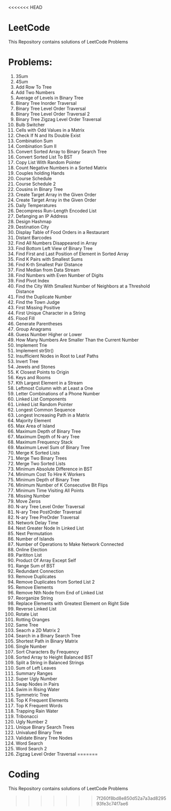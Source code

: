 <<<<<<< HEAD
# LeetCode
This Repository contains solutions of LeetCode Problems

# Problems:

1. 3Sum
2. 4Sum
3. Add Row To Tree
4. Add Two Numbers
5. Average of Levels in Binary Tree
6. Binary Tree Inorder Traversal
7. Binary Tree Level Order Traversal
8. Binary Tree Level Order Traversal 2
9. Binary Tree Zigzag Level Order Traversal
10. Bulb Switcher
11. Cells with Odd Values in a Matrix
12. Check If N and Its Double Exist
13. Combination Sum
14. Combination Sum II
15. Convert Sorted Array to Binary Search Tree
16. Convert Sorted List To BST
17. Copy List With Random Pointer
18. Count Negative Numbers in a Sorted Matrix
19. Couples holding Hands
20. Course Schedule
21. Course Schedule 2
22. Cousins in Binary Tree
23. Create Target Array in the Given Order
24. Create Target Array in the Given Order
25. Daily Temperatures
26. Decompress Run-Length Encoded List
27. Defanging an IP Address
28. Design Hashmap
29. Destination City
30. Display Table of Food Orders in a Restaurant
31. Distant Barcodes
32. Find All Numbers Disappeared in Array
33. Find Bottom Left View of Binary Tree
34. Find First and Last Position of Element in Sorted Array
35. Find K Pairs with Smallest Sums
36. Find K-th Smallest Pair Distance
37. Find Median from Data Stream
38. Find Numbers with Even Number of Digits
39. Find Pivot Index
40. Find the City With Smallest Number of Neighbors at a Threshold Distance
41. Find the Duplicate Number
42. Find the Town Judge
43. First Missing Positive
44. First Unique Character in a String
45. Flood Fill
46. Generate Parentheses
47. Group Anagrams
48. Guess Number Higher or Lower
49. How Many Numbers Are Smaller Than the Current Number
50. Implement Trie
51. Implement strStr()
52. Insufficient Nodes in Root to Leaf Paths
53. Invert Tree
54. Jewels and Stones
55. K Closest Points to Origin
56. Keys and Rooms
57. Kth Largest Element in a Stream
58. Leftmost Column with at Least a One
59. Letter Combinations of a Phone Number
60. Linked List Components
61. Linked List Random Pointer
62. Longest Common Sequence
63. Longest Increasing Path in a Matrix
64. Majority Element
65. Max Area of Island
66. Maximum Depth of Binary Tree
67. Maximum Depth of N-ary Tree
68. Maximum Frequency Stack
69. Maximum Level Sum of Binary Tree
70. Merge K Sorted Lists
71. Merge Two Binary Trees
72. Merge Two Sorted Lists
73. Minimum Absolute Difference in BST
74. Minimum Cost To Hire K Workers
75. Minimum Depth of Binary Tree
76. Minimum Number of K Consecutive Bit Flips
77. Minimum Time Visiting All Points
78. Missing Number
79. Move Zeros
80. N-ary Tree Level Order Traversal
81. N-ary Tree PostOrder Traversal
82. N-ary Tree PreOrder Traversal
83. Network Delay Time
84. Next Greater Node In Linked List
85. Next Permutation
86. Number of Islands
87. Number of Operations to Make Network Connected
88. Online Election
89. Parititon List
90. Product Of Array Except Self
91. Range Sum of BST
92. Redundant Connection
93. Remove Duplicates
94. Remove Duplicates from Sorted List 2
95. Remove Elements
96. Remove Nth Node from End of Linked List
97. Reorganize String
98. Replace Elements with Greatest Element on Right Side
99. Reverse Linked List
100. Rotate List
101. Rotting Oranges
102. Same Tree
103. Seacrh a 2D Matrix 2
104. Search in a Binary Search Tree
105. Shortest Path in Binary Matrix
106. Single Number
107. Sort Characters By Frequency
108. Sorted Array to Height Balanced BST
109. Split a String in Balanced Strings
110. Sum of Left Leaves
111. Summary Ranges
112. Super Ugly Number
113. Swap Nodes in Pairs
114. Swim in Rising Water
115. Symmetric Tree
116. Top K Frequent Elements
117. Top K Frequent Words
118. Trapping Rain Water
119. Tribonacci
120. Ugly Number 2
121. Unique Binary Search Trees
122. Univalued Binary Tree
123. Validate Binary Tree Nodes
124. Word Search
125. Word Search 2
126. Zigzag Level Order Traversal
=======
# Coding
This Repository contains solutions of LeetCode Problems
>>>>>>> 7f260f8bd8e850d52a7a3ad829593fe3c74f7ae6
